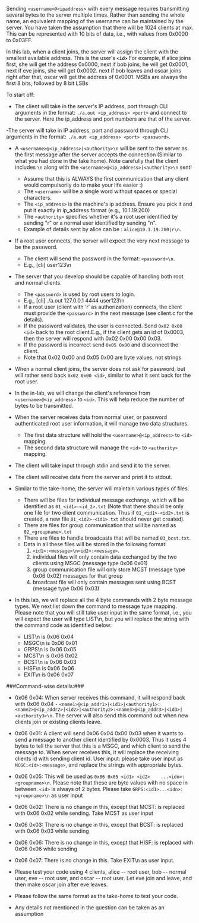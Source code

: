 Sending `<username>@<ipaddress>` with every message requires transmitting several bytes to the server multiple times. 
Rather than sending the whole name, an equivalent mapping of the username can be maintained by the server. 
You have taken the assumption that there will be 1024 clients at max. This can be represented with 10 bits of data, i.e., with values from 0x0000 to 0x03FF.

In this lab, when a client joins, the server will assign the client with the smallest available address. This is the user's **`<id>`** 
For example, if alice joins first, she will get the address 0x0000, next if bob joins, he will get 0x0001, next if eve joins, she will get 0x0002. next if bob leaves and oscar joins right after that, oscar will get the address of 0x0001. MSBs are always the first 8 bits, followed by 8 bit LSBs

To start off: 
- The client will take in the server's IP address, port through CLI arguments in the format: `./a.out <ip_address> <port>` and connect to the server. Here the ip_address and port numbers are that of the server. 

-The server will take in IP address, port and password through CLI arguments in the format: `./a.out <ip_address> <port> <password>`. 


- A `<username>@<ip_address>|<authority>\n` will be sent to the server as the first message after the server accepts the connection (Similar to what you had done in the take home). Note carefully that the client  includes `\n` along with the `<username>@<ip_address>|<authority>\n` sent!
  * Assume that this is ALWAYS the first communication that any client would compulsorily do to make your life easier :)
  * The `<username>` will be a single word without spaces or special characters.
  * The `<ip_address>` is the machine's ip address. Ensure you pick it and put it exactly in ip_address format (e.g., 10.1.19.200) 
  * The `<authority>` specifies whether it's a root user identified by sending "r" or a normal user identified by sending "n".
  * Example of details sent by alice can be : `alice@10.1.19.200|r\n`. 

- If a root user connects, the server will expect the very next message to be the password.
    * The client will send the password in the format: `<password>\n`.
    * E.g., [cli] user123\n

- The server that you develop should be capable of handling both root and normal clients. 
  * The `<password>` is used by root users to login.
  * E.g., [cli] ./a.out 127.0.0.1 4444 user123\n
  * If a root user (client with ‘r’ as authorization) connects, the client must provide the `<password>` in the next message (see client.c for the details).
  * If the password validates, the user is connected. Send `0x02 0x00 <id>` back to the root client.E.g., if the client gets an id of 0x0003, then the server will respond with 0x02 0x00 0x00 0x03. 
  * If the password is incorrect send `0x05 0x00` and disconnect the client.
  * Note that 0x02 0x00 and 0x05 0x00 are byte values, not strings

 - When a normal client joins, the server does not ask for password, but will rather send back `0x02 0x00 <id>`, similar to what it sent back for the root user.
   
 - In the in-lab, we will change the client's reference from `<username>@<ip_address>` to `<id>`. This will help reduce the number of bytes to be transmitted. 


 - When the server receives data from normal user, or password authenticated root user information, it will manage two data structures. 
 	* The first data structure will hold the `<username>@<ip_address>` to `<id>` mapping.
 	* The second data structure will manage the `<id>` to `<authority>` mapping.



- The client will take input through stdin and send it to the server.

- The client will receive data from the server and print it to stdout.


- Similar to the take-home, the server will maintain various types of files. 
  * There will be files for individual message exchange, which will be identified as `01_<id1>-<id_2>.txt` (Note that there should be only one file for two client communication. Thus if `01_<id1>-<id2>.txt` is created, a new file `01_<id2>-<id1>.txt` should never get created).
  * There are files for group communication that will be named as `02_<groupname>.txt`
  * There are files to handle broadcasts that will be named `03_bcst.txt`.
  * Data in all these files will be stored in the following format:
    1.  `<id1>:<message>\n<id2>:<message>`.
    2.  individual files will only contain data exchanged by the two clients using MSGC (message type 0x06 0x01)
    3.  group communication file will only store MCST (message type 0x06 0x02) messages for that group
    4.  broadcast file will only contain messages sent using BCST (message type 0x06 0x03)


 - In this lab, we will replace all the 4 byte commands with 2 byte message types. We next list down the command to message type mapping. Please note that you will still take user input in the same format, i.e., you will expect the user will type LIST\n, but you will replace the string with the command code as identified below: 
   * LIST\n is 0x06 0x04 
   * MSGC\n is 0x06 0x01
   * GRPS\n is 0x06 0x05
   * MCST\n is 0x06 0x02
   * BCST\n is 0x06 0x03
   * HISF\n is 0x06 0x06
   * EXIT\n is 0x06 0x07

###Command-wise details:###

- 0x06 0x04: When server receives this command, it will respond back with 0x06 0x04 `-` `<name1>@<ip_addr1>|<id1>|<authority1>:<name2>@<ip_addr2>|<id2>|<authority2>:<name3>@<ip_addr3>|<id3>|<authority3>\n`. The server will also send this command out when new clients join or existing clients leave.

- 0x06 0x01: A client will send 0x06 0x04 0x00 0x03 <message> when it wants to send a message to another client identified by 0x0003. Thus it uses 4 bytes to tell the server that this is a MSGC, and which client to send the message to. When server receives this, it will replace the receiving clients id with sending client id.     User input: please take user input as `MCGC:<id>:<message>`, and replace the strings with appropriate bytes.

- 0x06 0x05: This will be used as `0x06 0x05 <id1> <id2>	...<idn>:<groupname>\n`. Please note that these are byte values with no space in between. `<id>` is always of 2 bytes. Please take `GRPS:<id1>...<idn>:<groupname>\n` as user input

- 0x06 0x02: There is no change in this, except that MCST: is replaced with 0x06 0x02 while sending. Take MCST as user input

- 0x06 0x03: There is no change in this, except that BCST: is replaced with 0x06 0x03 while sending

- 0x06 0x06: There is no change in this, except that HISF: is replaced with 0x06 0x06 while sending

- 0x06 0x07: There is no change in this. Take EXIT\n as user input.


- Please test your code using 4 clients, alice -- root user, bob -- normal user, eve -- root user, and oscar -- root user. Let eve join and leave, and then make oscar join after eve leaves.

- Please follow the same format as the take-home to test your code.

- Any details not mentioned in the question can be taken as an assumption 
